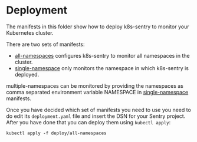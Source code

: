 # Deployment

The manifests in this folder show how to deploy k8s-sentry to monitor your
Kubernetes cluster.

There are two sets of manifests:

* [all-namespaces](all-namespaces/) configures k8s-sentry to monitor all
  namespaces in the cluster.
* [single-namespace](single-namespace/) only monitors the namespace in which
  k8s-sentry is deployed.

multiple-namespaces can be monitored by providing the namespaces as comma separated 
environment variable NAMESPACE in [single-namespace](single-namespace/) manifests.

Once you have decided which set of manifests you need to use you need to do
edit its `deployment.yaml` file and insert the DSN for your Sentry project.
After you have done that you can deploy them using `kubectl apply`:

```shell
kubectl apply -f deploy/all-namespaces
```
